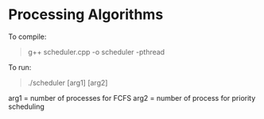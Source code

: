 # Processing Algorithms
To compile:
> g++ scheduler.cpp -o scheduler -pthread

To run:
> ./scheduler [arg1] [arg2]

arg1 = number of processes for FCFS
arg2 = number of process for priority scheduling
